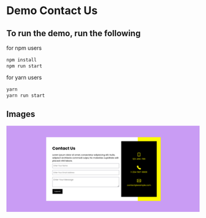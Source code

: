 # Demo Contact Us

## To run the demo, run the following

for npm users

```
npm install
npm run start
```

for yarn users

```
yarn
yarn run start
```

## Images

![](/sample.png "This is a sample image.")
